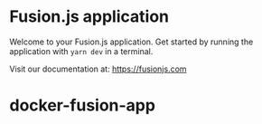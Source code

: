 # Fusion.js application

Welcome to your Fusion.js application. Get started by running the application with `yarn dev` in a terminal.

Visit our documentation at: https://fusionjs.com
# docker-fusion-app
